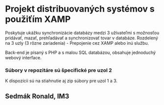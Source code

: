 # Projekt distribuovaných systémov s použiťím XAMP

Poskytuje ukážku synchronizácie databázy medzi 3 užívateľmi s možnosťou pridávať, mazať, prehľadávať a synchronizovať tovar v databáze.
Rozdelený na 3 uzly (3 rôzne zariadenia) - Prepojenie cez XAMP alebo inú službu.

Back-end je písaný s PHP a s malou SQL databázou, obsahuje jednoduchý webový interface.

### Súbory v repozitáre sú špecifické pre uzol 2
K dispozícii sú na stiahnutie aj zip súbory pre uzol 1 a 3.

## Sedmák Ronald, IM3
